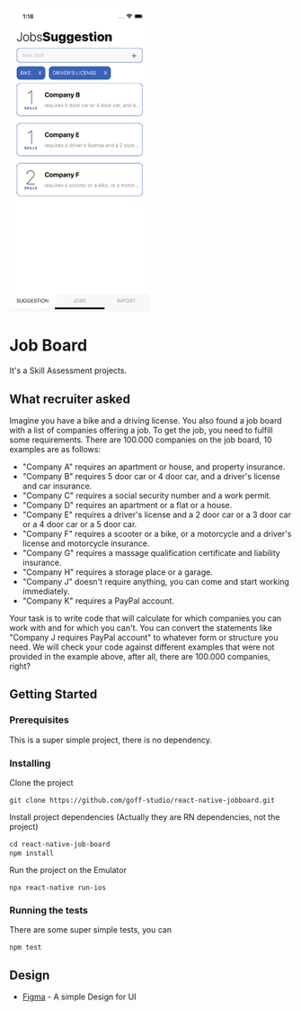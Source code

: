 
<img src="https://github.com/goff-studio/react-native-jobboard/blob/master/src/assets/screens/suggestion.png?raw=true" width="250">

# Job Board
It's a Skill Assessment projects.

## What recruiter asked
Imagine you have a bike and a driving license. You also found a job board with a list of companies offering a job. To get the job, you need to fulfill some requirements. There are 100.000 companies on the job board, 10 examples are as follows:

- "Company A" requires an apartment or house, and property insurance.
- "Company B" requires 5 door car or 4 door car, and a driver's license and car insurance.
- "Company C" requires a social security number and a work permit.
- "Company D" requires an apartment or a flat or a house.
- "Company E" requires a driver's license and a 2 door car or a 3 door car or a 4 door car or a 5 door car.
- "Company F" requires a scooter or a bike, or a motorcycle and a driver's license and motorcycle insurance.
- "Company G" requires a massage qualification certificate and liability insurance.
- "Company H" requires a storage place or a garage.
- "Company J" doesn't require anything, you can come and start working immediately.
- "Company K" requires a PayPal account.

Your task is to write code that will calculate for which companies you can work with and for which you can't. You can convert the statements like "Company J requires PayPal account" to whatever form or structure you need. We will check your code against different examples that were not provided in the example above, after all, there are 100.000 companies, right?

## Getting Started
### Prerequisites

This is a super simple project, there is no dependency.


### Installing

Clone the project

```
git clone https://github.com/goff-studio/react-native-jobboard.git
```

Install project dependencies (Actually they are RN dependencies, not the project)

```
cd react-native-job-board
npm install
```

Run the project on the Emulator
```
npx react-native run-ios
```

### Running the tests
There are some super simple tests, you can
```
npm test
```


## Design

* [Figma](https://www.figma.com/file/oHAxkfz6SdkIQlNU55LVmj/Job-Board) - A simple Design for UI


